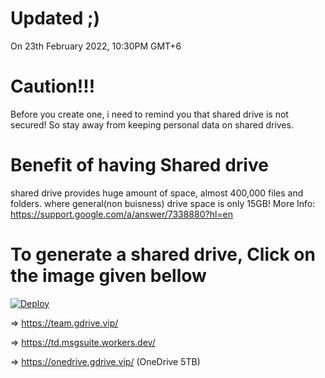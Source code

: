 # Updated ;)
On 23th February 2022, 10:30PM GMT+6
# Caution!!!
Before you create one, i need to remind you that shared drive is not secured!
So stay away from keeping personal data on shared drives.
# Benefit of having Shared drive
shared drive provides huge amount of space, almost 400,000 files and folders.
where general(non buisness) drive space is only 15GB!
More Info: https://support.google.com/a/answer/7338880?hl=en
# To generate a shared drive, Click on the image given bellow
[![Deploy](https://cdn.jsdelivr.net/gh/devillD/Shared-Drive-Creator/Shared-Drive-Creator.png)](https://td.msgsuite.workers.dev/)

=> https://team.gdrive.vip/

=> https://td.msgsuite.workers.dev/

=> https://onedrive.gdrive.vip/ (OneDrive 5TB)

